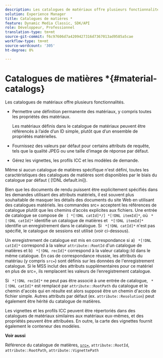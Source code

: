```yaml
---
description: Les catalogues de matériaux offre plusieurs fonctionnalités.
solution: Experience Manager
title: Catalogues de matières *
feature: Dynamic Media Classic, SDK/API
role: Développeur, Professionnel
translation-type: tm+mt
source-git-commit: f6c97606d7a4209427316d7367013ad9585a5cae
workflow-type: tm+mt
source-wordcount: '305'
ht-degree: 0%

---
```



# Catalogues de matières *{#material-catalogs}

Les catalogues de matériaux offre plusieurs fonctionnalités.

* Permettre une définition permanente des matériaux, y compris toutes les propriétés des matériaux.

   Les matériaux définis dans le catalogue de matériaux peuvent être référencés à l’aide d’un ID simple, plutôt que d’un ensemble de propriétés matérielles.
* Fournissez des valeurs par défaut pour certains attributs de requête, tels que la qualité JPEG ou une taille d’image de réponse par défaut.
* Gérez les vignettes, les profils ICC et les modèles de demande.

Même si aucun catalogue de matières spécifique n&#39;est défini, toutes les caractéristiques des catalogues de matières sont disponibles par le biais du catalogue par défaut ( [!DNL default.ini]).

Bien que les documents de rendu puissent être explicitement spécifiés dans les demandes utilisant des attributs matériels, il est souvent plus souhaitable de masquer les détails des documents du site Web en utilisant des catalogues matériels. les commandes src= acceptent les références de catalogue plutôt que les chemins d’accès explicites aux fichiers. Une entrée de catalogue se compose de ` [ *[!DNL catId]*/] *[!DNL itemId]*`, où ` *[!DNL catId]*` identifie un catalogue de matières et ` *[!DNL itemId]*` identifie un enregistrement dans le catalogue. Si ` *[!DNL catId]*` n&#39;est pas spécifié, le catalogue de sessions est utilisé (voir ci-dessous).

Un enregistrement de catalogue est mis en correspondance si a) ` *[!DNL catId]*` correspond à la valeur `attribute::RootId` d&#39;un catalogue de matières et b) ` *[!DNL recId]*` correspond à la valeur catalog::Id dans le même catalogue. En cas de correspondance réussie, les attributs du matériau (y compris `src=`) sont définis sur les données de l&#39;enregistrement catalogue. Si le MSS inclut des attributs supplémentaires pour ce matériel en plus de src=, ils remplacent les valeurs de l’enregistrement catalogue.

Si ` *[!DNL recId]*` ne peut pas être associé à une entrée de catalogue, ` *[!DNL catId]*` est remplacé par `attribute::RootPath` du catalogue et le chemin d&#39;accès qui en résulte est alors supposé être un chemin d&#39;accès de fichier simple. Autres attributs par défaut (ex. `attribute::Resolution`) peut également être hérité du catalogue de matières.

Les vignettes et les profils ICC peuvent être répertoriés dans des catalogues de matériaux similaires aux matériaux eux-mêmes, et des propriétés peuvent être attribuées. En outre, la carte des vignettes fournit également le conteneur des modèles.

**Voir aussi**

Référence du catalogue de matières, [ `src=`](../../../../../../ir-api/http-protocol/image-rendering-api-ref/c-ir-http-protocol-ref/c-ir-http-protocol-command-reference/r-ir-src.md#reference-62c98abad22149d68d405ed6aaff8272), `attribute::RootId`, `attribute::RootPath`, `attribute::VignettePath`
